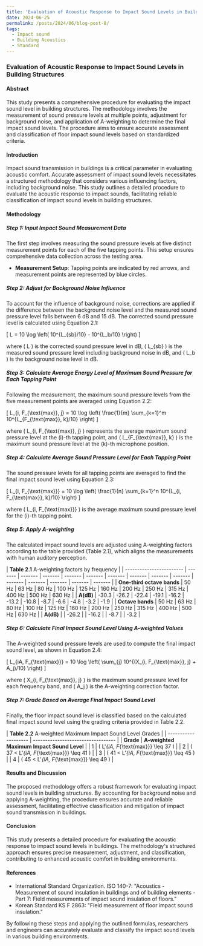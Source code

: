 ```yaml
---
title: 'Evaluation of Acoustic Response to Impact Sound Levels in Building Structures - Korean Standard'
date: 2024-06-25
permalink: /posts/2024/06/blog-post-8/
tags:
  - Impact sound
  - Building Acoustics
  - Standard
---
```


### Evaluation of Acoustic Response to Impact Sound Levels in Building Structures

#### Abstract
This study presents a comprehensive procedure for evaluating the impact sound level in building structures. The methodology involves the measurement of sound pressure levels at multiple points, adjustment for background noise, and application of A-weighting to determine the final impact sound levels. The procedure aims to ensure accurate assessment and classification of floor impact sound levels based on standardized criteria.

#### Introduction
Impact sound transmission in buildings is a critical parameter in evaluating acoustic comfort. Accurate assessment of impact sound levels necessitates a structured methodology that considers various influencing factors, including background noise. This study outlines a detailed procedure to evaluate the acoustic response to impact sounds, facilitating reliable classification of impact sound levels in building structures.

#### Methodology

##### Step 1: Input Impact Sound Measurement Data
The first step involves measuring the sound pressure levels at five distinct measurement points for each of the five tapping points. This setup ensures comprehensive data collection across the testing area.

- **Measurement Setup**: Tapping points are indicated by red arrows, and measurement points are represented by blue circles.

##### Step 2: Adjust for Background Noise Influence
To account for the influence of background noise, corrections are applied if the difference between the background noise level and the measured sound pressure level falls between 6 dB and 15 dB. The corrected sound pressure level is calculated using Equation 2.1:

\[
L = 10 \log \left( 10^{L_{sb}/10} - 10^{L_b/10} \right)
\]

where \( L \) is the corrected sound pressure level in dB, \( L_{sb} \) is the measured sound pressure level including background noise in dB, and \( L_b \) is the background noise level in dB.

##### Step 3: Calculate Average Energy Level of Maximum Sound Pressure for Each Tapping Point
Following the measurement, the maximum sound pressure levels from the five measurement points are averaged using Equation 2.2:

\[
L_{i, F_{\text{max}}, j} = 10 \log \left( \frac{1}{m} \sum_{k=1}^m 10^{L_{F_{\text{max}}, k}/10} \right)
\]

where \( L_{i, F_{\text{max}}, j} \) represents the average maximum sound pressure level at the \(i\)-th tapping point, and \( L_{F_{\text{max}}, k} \) is the maximum sound pressure level at the \(k\)-th microphone position.

##### Step 4: Calculate Average Sound Pressure Level for Each Tapping Point
The sound pressure levels for all tapping points are averaged to find the final impact sound level using Equation 2.3:

\[
L_{i, F_{\text{max}}} = 10 \log \left( \frac{1}{n} \sum_{k=1}^n 10^{L_{i, F_{\text{max}}, k}/10} \right)
\]

where \( L_{i, F_{\text{max}}} \) is the average maximum sound pressure level for the \(i\)-th tapping point.

##### Step 5: Apply A-weighting
The calculated impact sound levels are adjusted using A-weighting factors according to the table provided (Table 2.1), which aligns the measurements with human auditory perception.

| **Table 2.1** A-weighting factors by frequency |
| ------------------------ | ------- | ------- | ------- | ------- | ------- | ------- | ------- | ------- | ------- | ------- | ------- | ------- | ------- | ------- |
| **One-third octave bands** | 50 Hz  | 63 Hz  | 80 Hz  | 100 Hz | 125 Hz | 160 Hz | 200 Hz | 250 Hz | 315 Hz | 400 Hz | 500 Hz | 630 Hz |
| **A(dB)**                | -30.3  | -26.2  | -22.4  | -19.1  | -16.2  | -13.2  | -10.8  | -8.7   | -6.6   | -4.8   | -3.2   | -1.9   |
| **Octave bands**         | 50 Hz  | 63 Hz  | 80 Hz  | 100 Hz | 125 Hz | 160 Hz | 200 Hz | 250 Hz | 315 Hz | 400 Hz | 500 Hz | 630 Hz |
| **A(dB)**                |        | -26.2  |        | -16.2  |        | -8.7   |        | -3.2   |

##### Step 6: Calculate Final Impact Sound Level Using A-weighted Values
The A-weighted sound pressure levels are used to compute the final impact sound level, as shown in Equation 2.4:

\[
L_{iA, F_{\text{max}}} = 10 \log \left( \sum_{j} 10^{(X_{i, F_{\text{max}}, j} + A_j)/10} \right)
\]

where \( X_{i, F_{\text{max}}, j} \) is the maximum sound pressure level for each frequency band, and \( A_j \) is the A-weighting correction factor.

##### Step 7: Grade Based on Average Final Impact Sound Level
Finally, the floor impact sound level is classified based on the calculated final impact sound level using the grading criteria provided in Table 2.2.

| **Table 2.2** A-weighted Maximum Impact Sound Level Grades |
| -------------------- | ---------------------------------- |
| **Grade**            | **A-weighted Maximum Impact Sound Level** |
| 1                    | \( L'_{iA, F_{\text{max}}} \leq 37 \) |
| 2                    | \( 37 < L'_{iA, F_{\text{max}}} \leq 41 \) |
| 3                    | \( 41 < L'_{iA, F_{\text{max}}} \leq 45 \) |
| 4                    | \( 45 < L'_{iA, F_{\text{max}}} \leq 49 \) |

#### Results and Discussion
The proposed methodology offers a robust framework for evaluating impact sound levels in building structures. By accounting for background noise and applying A-weighting, the procedure ensures accurate and reliable assessment, facilitating effective classification and mitigation of impact sound transmission in buildings.

#### Conclusion
This study presents a detailed procedure for evaluating the acoustic response to impact sound levels in buildings. The methodology's structured approach ensures precise measurement, adjustment, and classification, contributing to enhanced acoustic comfort in building environments.

#### References
- International Standard Organization. ISO 140-7: "Acoustics - Measurement of sound insulation in buildings and of building elements - Part 7: Field measurements of impact sound insulation of floors." 
- Korean Standard KS F 2863: "Field measurement of floor impact sound insulation."

By following these steps and applying the outlined formulas, researchers and engineers can accurately evaluate and classify the impact sound levels in various building environments.
